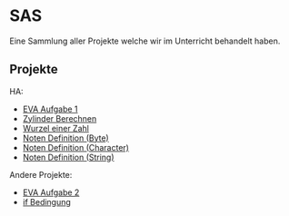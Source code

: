 
# SAS

Eine Sammlung aller Projekte welche wir im Unterricht behandelt haben.


## Projekte

HA:
- [EVA Aufgabe 1](https://github.com/LamasareBRW/sas/blob/main/repos/EVA_Aufg1/EVA_Aufg1/Program.cs)
- [Zylinder Berechnen](https://github.com/LamasareBRW/sas/blob/main/repos/zylinderBerechnen/zylinderBerechnen/Program.cs)
- [Wurzel einer Zahl](https://github.com/LamasareBRW/sas/blob/main/repos/wurzelEinerZahl/wurzelEinerZahl/Program.cs)
- [Noten Definition (Byte)](https://github.com/LamasareBRW/sas/blob/main/repos/uebungNotenByte2/uebungNotenByte2/Program.cs)
- [Noten Definition (Character)](https://github.com/LamasareBRW/sas/blob/main/repos/uebungNotenCharacter/uebungNotenCharacter/Program.cs)
- [Noten Definition (String)](https://github.com/LamasareBRW/sas/blob/main/repos/uebungNotenCharacter/uebungNotenCharacter/Program.cs)

Andere Projekte:
- [EVA Aufgabe 2](https://github.com/LamasareBRW/sas/blob/main/repos/EVA_Aufg2/EVA_Aufg2/Program.cs)
- [if Bedingung](https://github.com/LamasareBRW/sas/blob/main/repos/ifBedingung/ifBedingung/Program.cs)
